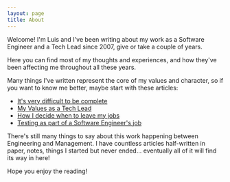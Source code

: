 ```yaml
---
layout: page
title: About
---
```


Welcome! I'm Luis and I've been writing about my work as a Software Engineer and a Tech Lead since 2007, give or take a couple of years.

Here you can find most of my thoughts and experiences, and how they've been affecting me throughout all these years.

Many things I've written represent the core of my values and character, so if you want to know me better, maybe start with these articles:
-   [It\'s very difficult to be complete](/2017/11/07/the-balance-you-must-strike-as-a-tech-lead.html)
-   [My Values as a Tech Lead](/2017/08/17/my-values-roughly.html)
-   [How I decide when to leave my jobs](/2014/12/29/when-should-you-leave-your-job.html)
-   [Testing as part of a Software Engineer\'s job](/2011/03/28/so-what-do-you-think-about-testing.html)

There's still many things to say about this work happening between Engineering and Management. I have countless articles half-written in paper, notes, things I started but never ended... eventually all of it will find its way in here!

Hope you enjoy the reading!